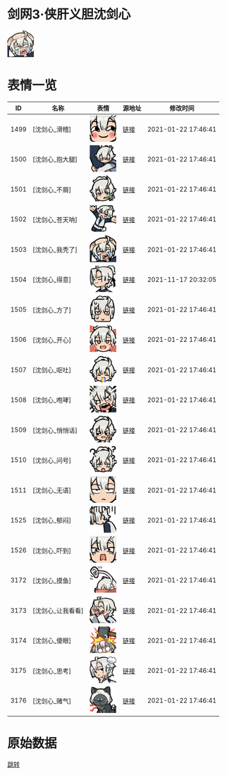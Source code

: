 # 剑网3·侠肝义胆沈剑心

<img src="./cover.png" height="60" alt="cover" />

# 表情一览

|ID|名称|表情|源地址|修改时间|
|----|----|----|----|----|
|1499|[沈剑心_滑稽]|<img src="./pic/001499_%5B沈剑心_滑稽%5D.png" height="60" alt="滑稽"/>|[链接](http://i0.hdslb.com/bfs/emote/407bdf7880b051082fbed71e125ec1980c10da19.png)|2021-01-22 17:46:41|
|1500|[沈剑心_抱大腿]|<img src="./pic/001500_%5B沈剑心_抱大腿%5D.png" height="60" alt="抱大腿"/>|[链接](http://i0.hdslb.com/bfs/emote/75b5d9987f828e8ef09efd926f811975788d48ca.png)|2021-01-22 17:46:41|
|1501|[沈剑心_不屑]|<img src="./pic/001501_%5B沈剑心_不屑%5D.png" height="60" alt="不屑"/>|[链接](http://i0.hdslb.com/bfs/emote/97ead5dbd31eed8c7064a5e491a670c57d8cd38f.png)|2021-01-22 17:46:41|
|1502|[沈剑心_苍天呐]|<img src="./pic/001502_%5B沈剑心_苍天呐%5D.png" height="60" alt="苍天呐"/>|[链接](http://i0.hdslb.com/bfs/emote/b7e83fc489a338956bcb5e3298d2754021a1cef6.png)|2021-01-22 17:46:41|
|1503|[沈剑心_我秃了]|<img src="./pic/001503_%5B沈剑心_我秃了%5D.png" height="60" alt="我秃了"/>|[链接](http://i0.hdslb.com/bfs/emote/7a13d8bf615205f1df7ce26def0aeddf22f3e83a.png)|2021-01-22 17:46:41|
|1504|[沈剑心_得意]|<img src="./pic/001504_%5B沈剑心_得意%5D.png" height="60" alt="得意"/>|[链接](http://i0.hdslb.com/bfs/emote/37dc1f3616c5669a8f782a676cd3395a19e6376d.png)|2021-11-17 20:32:05|
|1505|[沈剑心_方了]|<img src="./pic/001505_%5B沈剑心_方了%5D.png" height="60" alt="方了"/>|[链接](http://i0.hdslb.com/bfs/emote/3d51e1748464b065dbeb5308dbd900276ff61795.png)|2021-01-22 17:46:41|
|1506|[沈剑心_开心]|<img src="./pic/001506_%5B沈剑心_开心%5D.png" height="60" alt="开心"/>|[链接](http://i0.hdslb.com/bfs/emote/5991e22f1a31e91f87b30f3d7e2ed3996654a6f3.png)|2021-01-22 17:46:41|
|1507|[沈剑心_呕吐]|<img src="./pic/001507_%5B沈剑心_呕吐%5D.png" height="60" alt="呕吐"/>|[链接](http://i0.hdslb.com/bfs/emote/1855d12caf92f9b478c5e53c38a0fe593b9f444c.png)|2021-01-22 17:46:41|
|1508|[沈剑心_咆哮]|<img src="./pic/001508_%5B沈剑心_咆哮%5D.png" height="60" alt="咆哮"/>|[链接](http://i0.hdslb.com/bfs/emote/f806884d5c827e2493dc467093483fbee810e8ad.png)|2021-01-22 17:46:41|
|1509|[沈剑心_悄悄话]|<img src="./pic/001509_%5B沈剑心_悄悄话%5D.png" height="60" alt="悄悄话"/>|[链接](http://i0.hdslb.com/bfs/emote/db0e6bfdfca274fd4c89ef7bc58cc068f4b1dd36.png)|2021-01-22 17:46:41|
|1510|[沈剑心_问号]|<img src="./pic/001510_%5B沈剑心_问号%5D.png" height="60" alt="问号"/>|[链接](http://i0.hdslb.com/bfs/emote/3817735e6045432a81069ad6cb562d1151e10a72.png)|2021-01-22 17:46:41|
|1511|[沈剑心_无语]|<img src="./pic/001511_%5B沈剑心_无语%5D.png" height="60" alt="无语"/>|[链接](http://i0.hdslb.com/bfs/emote/0a3bf630260d910ac836d3f312199cf876a53b0c.png)|2021-01-22 17:46:41|
|1525|[沈剑心_郁闷]|<img src="./pic/001525_%5B沈剑心_郁闷%5D.png" height="60" alt="郁闷"/>|[链接](http://i0.hdslb.com/bfs/emote/36ca0f2c25488e43a45b0f1f764935c99028e095.png)|2021-01-22 17:46:41|
|1526|[沈剑心_吓到]|<img src="./pic/001526_%5B沈剑心_吓到%5D.png" height="60" alt="吓到"/>|[链接](http://i0.hdslb.com/bfs/emote/9e21c49dcba8e5235bf404153406587118612006.png)|2021-01-22 17:46:41|
|3172|[沈剑心_摸鱼]|<img src="./pic/003172_%5B沈剑心_摸鱼%5D.png" height="60" alt="摸鱼"/>|[链接](http://i0.hdslb.com/bfs/emote/ce911616b9264699a4c6837c34d61af63cbb8b66.png)|2021-01-22 17:46:41|
|3173|[沈剑心_让我看看]|<img src="./pic/003173_%5B沈剑心_让我看看%5D.png" height="60" alt="让我看看"/>|[链接](http://i0.hdslb.com/bfs/emote/d3aeea9f8681b58139840bf3d4ffba88619e5e2f.png)|2021-01-22 17:46:41|
|3174|[沈剑心_傻眼]|<img src="./pic/003174_%5B沈剑心_傻眼%5D.png" height="60" alt="傻眼"/>|[链接](http://i0.hdslb.com/bfs/emote/ea767dc3e62fb649509b2261fad865975b40e25a.png)|2021-01-22 17:46:41|
|3175|[沈剑心_思考]|<img src="./pic/003175_%5B沈剑心_思考%5D.png" height="60" alt="思考"/>|[链接](http://i0.hdslb.com/bfs/emote/85f5ce98c73bbae005bbc1be7602cf5a5048f6e9.png)|2021-01-22 17:46:41|
|3176|[沈剑心_赌气]|<img src="./pic/003176_%5B沈剑心_赌气%5D.png" height="60" alt="赌气"/>|[链接](http://i0.hdslb.com/bfs/emote/b068c9b0fae0ad3c26a050df0a8848bf118d00e5.png)|2021-01-22 17:46:41|

# 原始数据

[跳转](./raw.json)

